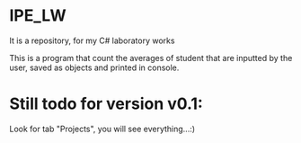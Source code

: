 # IPE_LW
It is a repository, for my C# laboratory works

This is a program that count the averages of student that are inputted by the user, 
saved as objects and printed in console.

# Still todo for version v0.1:
Look for tab "Projects", you will see everything...:)
